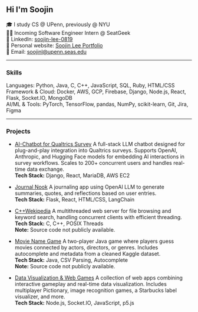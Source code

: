 Hi I'm Soojin
---
🎓 I study CS @ UPenn, previously @ NYU <br/>
👩‍💻 Incoming Software Engineer Intern @ SeatGeek  <br/>
🙌 LinkedIn: [soojin-lee-0819](https://www.linkedin.com/in/soojin-lee0819/)<br/>
🌱 Personal website: [Soojin Lee Portfolio](https://soojin-lee.com/)<br/>
📩 Email: soojinl@upenn.seas.edu

--- 
### Skills
Languages: Python, Java, C, C++, JavaScript, SQL, Ruby, HTML/CSS <br/>
Framework & Cloud: Docker, AWS, GCP, Firebase, Django, Node.js, React, Flask, Socket.IO, MongoDB <br/>
AI/ML & Tools: PyTorch, TensorFlow, pandas, NumPy, scikit-learn, Git, Jira, Figma <br/>

---

### Projects

- [AI-Chatbot for Qualtrics Survey](https://github.com/Soojin-Lee0819/AI-Chatbot-for-Qualtrics-Survey/) A full-stack LLM chatbot designed for plug-and-play integration into Qualtrics surveys. Supports OpenAI, Anthropic, and Hugging Face models for embedding AI interactions in survey workflows. Scales to 200+ concurrent users and handles real-time data exchange.  
  **Tech Stack:** Django, React, MariaDB, AWS EC2

- [Journal Nook](https://github.com/Soojin-Lee0819/Journal_Nook) A journaling app using OpenAI LLM to generate summaries, quotes, and reflections based on user entries.  
  **Tech Stack:** Flask, React, HTML/CSS, LangChain

- [C++Wekipedia](#cwekipedia) A multithreaded web server for file browsing and keyword search, handling concurrent clients with efficient threading.  
  **Tech Stack:** C, C++, POSIX Threads  
  **Note:** Source code not publicly available.

- [Movie Name Game](#movie-name-game) A two-player Java game where players guess movies connected by actors, directors, or genres. Includes autocomplete and metadata from a cleaned Kaggle dataset.  
  **Tech Stack:** Java, CSV Parsing, Autocomplete  
  **Note:** Source code not publicly available.

- [Data Visualization & Web Games](https://github.com/Soojin-Lee0819/connectionsLab) A collection of web apps combining interactive gameplay and real-time data visualization. Includes multiplayer Pictionary, image recognition games, a Starbucks label visualizer, and more.  
  **Tech Stack:** Node.js, Socket.IO, JavaScript, p5.js


<!--
**Soojin-Lee0819/Soojin-Lee0819** is a ✨ _special_ ✨ repository because its `README.md` (this file) appears on your GitHub profile.

Here are some ideas to get you started:

- 🔭 I’m currently working on ...
- 🌱 I’m currently learning ...
- 👯 I’m looking to collaborate on ...
- 🤔 I’m looking for help with ...
- 💬 Ask me about ...
- 📫 How to reach me: ...
- 😄 Pronouns: ...
- ⚡ Fun fact: ...
-->
